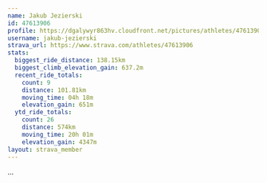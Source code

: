 ```yaml
---
name: Jakub Jezierski
id: 47613906
profile: https://dgalywyr863hv.cloudfront.net/pictures/athletes/47613906/14681924/1/large.jpg
username: jakub-jezierski
strava_url: https://www.strava.com/athletes/47613906
stats:
  biggest_ride_distance: 138.15km
  biggest_climb_elevation_gain: 637.2m
  recent_ride_totals:
    count: 9
    distance: 101.81km
    moving_time: 04h 18m
    elevation_gain: 651m
  ytd_ride_totals:
    count: 26
    distance: 574km
    moving_time: 20h 01m
    elevation_gain: 4347m
layout: strava_member
--- 
```

...

